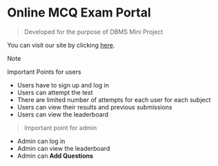 # Online MCQ Exam Portal
> Developed for the purpose of DBMS Mini Project

You can visit our site by clicking [here](https://mcqdbproject.000webhostapp.com/).



>[!NOTE]
>Important Points for users
  - Users have to sign up and log in
  - Users can attempt the test
  - There are limited number of attempts for each user for each subject
  - Users can view their results and previous submissions
  - Users can view the leaderboard
    
>Important point for admin
  - Admin can log in
  - Admin can view the leaderboard
  - Admin can **Add Questions**

